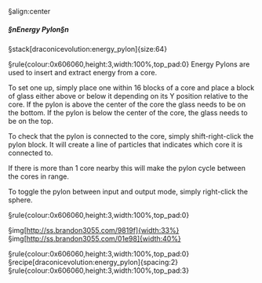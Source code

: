 §align:center
##### §nEnergy Pylon§n

§stack[draconicevolution:energy_pylon]{size:64}

§rule{colour:0x606060,height:3,width:100%,top_pad:0}
Energy Pylons are used to insert and extract energy from a core.

To set one up, simply place one within 16 blocks of a core and place a block of glass either above or below it depending on its Y position relative to the core.
If the pylon is above the center of the core the glass needs to be on the bottom. If the pylon is below the center of the core, the glass needs to be on the top.

To check that the pylon is connected to the core, simply shift-right-click the pylon block. It will create a line of particles that indicates which core it is connected to.

If there is more than 1 core nearby this will make the pylon cycle between the cores in range.

To toggle the pylon between input and output mode, simply right-click the sphere.

§rule{colour:0x606060,height:3,width:100%,top_pad:0}

§img[http://ss.brandon3055.com/9819f]{width:33%} §img[http://ss.brandon3055.com/01e98]{width:40%}

§rule{colour:0x606060,height:3,width:100%,top_pad:0}
§recipe[draconicevolution:energy_pylon]{spacing:2}
§rule{colour:0x606060,height:3,width:100%,top_pad:3}